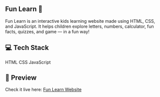 ## Fun Learn 🎉
Fun Learn is an interactive kids learning website made using HTML, CSS, and JavaScript.
It helps children explore letters, numbers, calculator, fun facts, quizzes, and game — in a fun way!

## 💻 Tech Stack
HTML
CSS
JavaScript
## 📸 Preview
Check it live here: [Fun Learn Website](https://madhuri-bhumireddy-31.github.io/fun-learn/)


